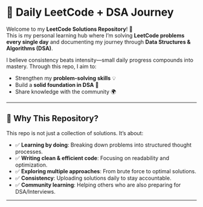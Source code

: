 # 🚀 Daily LeetCode + DSA Journey  

Welcome to my **LeetCode Solutions Repository**! 🎉  
This is my personal learning hub where I’m solving **LeetCode problems every single day** and documenting my journey through **Data Structures & Algorithms (DSA)**.  

I believe consistency beats intensity—small daily progress compounds into mastery. Through this repo, I aim to:  
- Strengthen my **problem-solving skills** 💡  
- Build a **solid foundation in DSA** 🔑  
- Share knowledge with the community 🌍  

---

## 📌 Why This Repository?  

This repo is not just a collection of solutions. It’s about:  
- ✅ **Learning by doing**: Breaking down problems into structured thought processes.  
- ✅ **Writing clean & efficient code**: Focusing on readability and optimization.  
- ✅ **Exploring multiple approaches**: From brute force to optimal solutions.  
- ✅ **Consistency**: Uploading solutions daily to stay accountable.  
- ✅ **Community learning**: Helping others who are also preparing for DSA/Interviews.  

---
